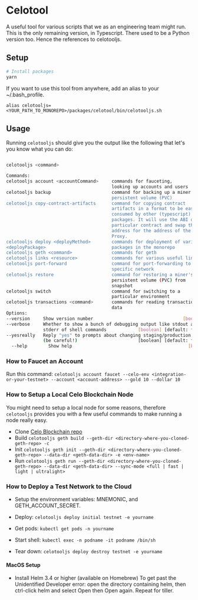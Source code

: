 # Celotool

A useful tool for various scripts that we as an engineering team might run.
This is the only remaining version, in Typescript. There used to be a Python version too.
Hence the references to celotooljs.

## Setup

```bash
# Install packages
yarn
```

If you want to use this tool from anywhere, add an alias to your ~/.bash_profile.

`alias celotooljs=<YOUR_PATH_TO_MONOREPO>/packages/celotool/bin/celotooljs.sh`

## Usage

Running `celotooljs` should give you the output like the following that let's you know what you can do:

```bash

celotooljs <command>

Commands:
celotooljs account <accountCommand>     commands for fauceting,
                                        looking up accounts and users
celotooljs backup                       command for backing up a miner's
                                        persistent volume (PVC)
celotooljs copy-contract-artifacts      command for copying contract
                                        artifacts in a format to be easily
                                        consumed by other (typescript)
                                        packages. It will use the ABI of a
                                        particular contract and swap the
                                        address for the address of the
                                        Proxy.
celotooljs deploy <deployMethod>        commands for deployment of various
<deployPackage>                         packages in the monorepo
celotooljs geth <command>               commands for geth
celotooljs links <resource>             commands for various useful links
celotooljs port-forward                 command for port-forwarding to a
                                        specific network
celotooljs restore                      command for restoring a miner's
                                        persistent volume (PVC) from
                                        snapshot
celotooljs switch                       command for switching to a
                                        particular environment
celotooljs transactions <command>       commands for reading transaction
                                        data
Options:
--version     Show version number                                  [boolean]
--verbose     Whether to show a bunch of debugging output like stdout and
              stderr of shell commands            [boolean] [default: false]
--yesreally   Reply "yes" to prompts about changing staging/production
              (be careful!)                       [boolean] [default: false]
  --help        Show help                                            [boolean]
```

### How to Faucet an Account

Run this command:
`celotooljs account faucet --celo-env <integration-or-your-testnet> --account <account-address> --gold 10 --dollar 10`

### How to Setup a Local Celo Blockchain Node

You might need to setup a local node for some reasons, therefore `celotooljs` provides you with
a few useful commands to make running a node really easy.

- Clone [Celo Blockchain repo](https://github.com/celo-org/celo-blockchain)
- Build `celotooljs geth build --geth-dir <directory-where-you-cloned-geth-repo> -c`
- Init `celotooljs geth init --geth-dir <directory-where-you-cloned-geth-repo> --data-dir <geth-data-dir> -e <env-name>`
- Run `celotooljs geth run --geth-dir <directory-where-you-cloned-geth-repo> --data-dir <geth-data-dir> --sync-mode <full | fast | light | ultralight>`

### How to Deploy a Test Network to the Cloud

- Setup the environment variables: MNEMONIC, and GETH_ACCOUNT_SECRET.

- Deploy: `celotooljs deploy initial testnet -e yourname`

- Get pods: `kubectl get pods -n yourname`

- Start shell: `kubectl exec -n podname -it podname /bin/sh`

- Tear down: `celotooljs deploy destroy testnet -e yourname`

#### MacOS Setup

- Install Helm 3.4 or higher (available on Homebrew)
  To get past the Unidentified Developer error: open the directory containing helm, then ctrl-click helm and select Open then Open again. Repeat for tiller.
